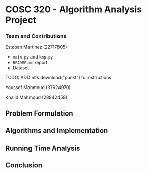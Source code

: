 # COSC 320 - Algorithm Analysis Project

### Team and Contributions

Esteban Martinez (22717805)

-   `main.py` and `kmp.py`
-   `README.md` report
-   Dataset

TODO: ADD nltk.download("punkt") to instructions

Youssef Mahmoud (37624970)

Khalid Mahmoud (28842458)

## Problem Formulation

## Algorithms and Implementation

## Running Time Analysis

## Conclusion
